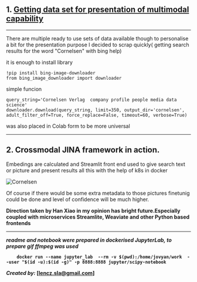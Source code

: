 

## 1.  [Getting data set for presentation of multimodal capability](https://github.com/len-sla/JINA/blob/main/cornelsen-jina.ipynb)
---
There are multiple ready to use sets of data available though to personalise a bit for  the presentation purpose I decided to scrap quickly( getting search results  for the word "Cornelsen" with bing help)

it is enough to install  library


```
!pip install bing-image-downloader
from bing_image_downloader import downloader
```
simple funcion

```
query_string='Cornelsen Verlag  company profile people media data science'
downloader.download(query_string, limit=350, output_dir='cornelsen', adult_filter_off=True, force_replace=False, timeout=60, verbose=True)
```
was also placed in Colab form to be more universal





---
## 2.  Crossmodal JINA framework in action.

Embedings are calculated and Streamlit front end used to give search text or picture and present results all this with the help of k8s in docker




![Cornelsen](cornelsen-crossmodal.gif)

Of course if there would be some extra metadata to those pictures  finetunig could be done and level of confidence will be much higher. <b>
    
Direction  taken by Han Xiao in my opinion has bright future.Especially coupled with microservices Streamlite, Weaviate and other Python based frontends 

---


_readme and notebook were prepared in dockerised JupyterLab,  to prepare gif ffmpeg was used_ <b>

```
    docker run --name jupyter_lab  --rm -v $(pwd):/home/jovyan/work  --user "$(id -u):$(id -g)" -p 8888:8888 jupyter/scipy-notebook
```

_Created by:_ [lencz.sla@gmail.com]

